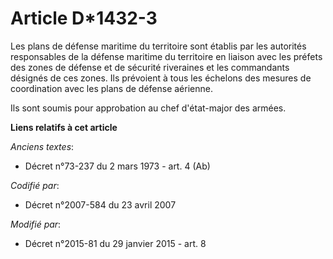 # Article D*1432-3

Les plans de défense maritime du territoire sont établis par les autorités responsables de la défense maritime du territoire
en liaison avec les préfets des zones de défense et de sécurité riveraines et les commandants désignés de ces zones. Ils
prévoient à tous les échelons des mesures de coordination avec les plans de défense aérienne.

Ils sont soumis pour approbation au chef d'état-major des armées.

**Liens relatifs à cet article**

_Anciens textes_:

  - Décret n°73-237 du 2 mars 1973 - art. 4 (Ab)

_Codifié par_:

  - Décret n°2007-584 du 23 avril 2007

_Modifié par_:

  - Décret n°2015-81 du 29 janvier 2015 - art. 8
